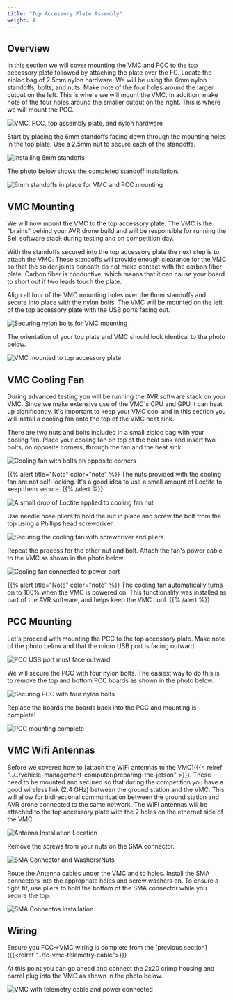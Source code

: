 ```yaml
---
title: "Top Accessory Plate Assembly"
weight: 4
---
```


## Overview

In this section we will cover mounting the VMC and PCC to the top accessory plate followed by attaching the plate over the FC. Locate the ziploc bag of 2.5mm nylon hardware. We will be using the 6mm nylon standoffs, bolts, and nuts. Make note of the four holes around the larger cutout on the left. This is where we will mount the VMC. In addition, make note of the four holes around the smaller cutout on the right. This is where we will mount the PCC.

![VMC, PCC, top assembly plate, and nylon hardware](top_plate_assembly_1.jpg)

Start by placing the 6mm standoffs facing down through the mounting holes in the top plate. Use a 2.5mm nut to secure each of the standoffs.

![Installing 6mm standoffs](top_plate_assembly_2.jpg)

The photo below shows the completed standoff installation.

![6mm standoffs in place for VMC and PCC mounting](top_plate_assembly_3.jpg)

## VMC Mounting

We will now mount the VMC to the top accessory plate. The VMC is the "brains" behind your AVR drone build and will be responsible for running the Bell software stack during testing and on competition day.

With the standoffs secured into the top accessory plate the next step is to attach the VMC. These standoffs will provide enough clearance for the VMC so that the solder joints beneath do not make contact with the carbon fiber plate. Carbon fiber is conductive, which means that it can cause your board to short out if two leads touch the plate.

Align all four of the VMC mounting holes over the 6mm standoffs and secure into place with the nylon bolts. The VMC will be mounted on the left of the top accessory plate with the USB ports facing out.

![Securing nylon bolts for VMC mounting](top_plate_assembly_4.jpg)

The orientation of your top plate and VMC should look identical to the photo below.

![VMC mounted to top accessory plate](top_plate_assembly_5.jpg)

## VMC Cooling Fan

During advanced testing you will be running the AVR software stack on your VMC.
Since we make extensive use of the VMC's CPU and GPU it can heat up significantly.
It's important to keep your VMC cool and in this section you will install a cooling
fan onto the top of the VMC heat sink.

There are two nuts and bolts included in a small ziploc bag with your cooling fan.
Place your cooling fan on top of the heat sink and insert two bolts, on opposite corners,
through the fan and the heat sink.

![Cooling fan with bolts on opposite corners](cooling_fan_1.jpg)

{{% alert title="Note" color="note" %}}
The nuts provided with the cooling fan are not self-locking.
It's a good idea to use a small amount of Loctite to keep them secure.
{{% /alert %}}

![A small drop of Loctite applied to cooling fan nut](cooling_fan_2.jpg)

Use needle nose pliers to hold the nut in place and screw the bolt from the top using a Phillips head screwdriver.

![Securing the cooling fan with screwdriver and pliers](cooling_fan_3.jpg)

Repeat the process for the other nut and bolt.
Attach the fan's power cable to the VMC as shown in the photo below.

![Cooling fan connected to power port](cooling_fan_4.jpg)

{{% alert title="Note" color="note" %}}
The cooling fan automatically turns on to 100% when the VMC is powered on.
This functionality was installed as part of the AVR software,
and helps keep the VMC cool.
{{% /alert %}}

## PCC Mounting

Let's proceed with mounting the PCC to the top accessory plate.
Make note of the photo below and that the micro USB port is facing outward.

![PCC USB port must face outward](top_plate_assembly_6.jpg)

We will secure the PCC with four nylon bolts.
The easiest way to do this is to remove the top and bottom PCC boards as shown in the photo below.

![Securing PCC with four nylon bolts](top_plate_assembly_7.jpg)

Replace the boards the boards back into the PCC and mounting is complete!

![PCC mounting complete](top_plate_assembly_8.jpg)

## VMC Wifi Antennas

Before we covered how to
[attach the WiFi antennas to the VMC]({{< relref "../../vehicle-management-computer/preparing-the-jetson" >}}).
These need to be mounted and secured so that during the competition you have a good
wireless link (2.4 GHz) between the ground station and the VMC.
This will allow for bidirectional communication between the ground station
and AVR drone connected to the same network. The WiFi antennas will be attached to the
top accessory plate with the 2 holes on the ethernet side of the VMC.

![Antenna Installation Location](top_plate_assembly_9.jpg)

Remove the screws from your nuts on the SMA connector.

![SMA Connector and Washers/Nuts]()

Route the Antenna cables under the VMC and to holes.
Install the SMA connectors into the appropriate holes and screw washers on.
To ensure a tight fit, use pliers to hold the bottom of the SMA connector while you secure the top.

![SMA Connectos Installation]()

## Wiring

Ensure you FCC->VMC wiring is complete from the
[previous section]({{<relref "../fc-vmc-telemetry-cable">}})

At this point you can go ahead and connect the 2x20 crimp housing
and barrel plug into the VMC as shown in the photo below.

![VMC with telemetry cable and power connected](vmc_attached_with_telemetry_and_power.jpg)
